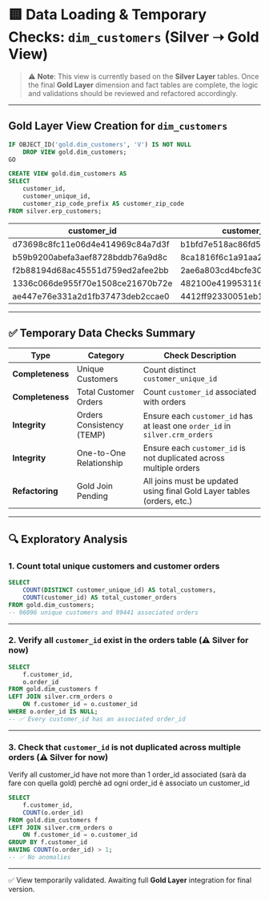 
# 🟨 Data Loading & Temporary Checks: `dim_customers` (Silver ➝ Gold View)

> ⚠️ **Note**: This view is currently based on the **Silver Layer** tables.
> Once the final **Gold Layer** dimension and fact tables are complete, the logic and validations should be reviewed and refactored accordingly.

---

## Gold Layer View Creation for `dim_customers`

```sql
IF OBJECT_ID('gold.dim_customers', 'V') IS NOT NULL
    DROP VIEW gold.dim_customers;
GO

CREATE VIEW gold.dim_customers AS
SELECT 
    customer_id,
    customer_unique_id,
    customer_zip_code_prefix AS customer_zip_code
FROM silver.erp_customers;
```

| customer_id                        | customer_unique_id             | customer_zip_code |
|------------------------------------|--------------------------------|-------------------|
| d73698c8fc11e06d4e414969c84a7d3f | b1bfd7e518ac86fd5e44b796273c4f5c | 59460             |
| b59b9200abefa3aef8728bddb76a9d8c | 8ca1816f6c1a91aa2788ee471b85ab19 | 99840             |
| f2b88194d68ac45551d759ed2afee2bb | 2ae6a803cd4bcfe303b032afb1c9b89a | 03033             |
| 1336c066de955f70e1508ce21670b72e | 482100e419953116ee03dca7416277e0 | 19940             |
| ae447e76e331a2d1fb37473deb2ccae0 | 4412ff92330051eb18b7aa95d9d172e7 | 08790             |


---

## ✅ Temporary Data Checks Summary

| Type               | Category                    | Check Description                                                               |
|--------------------|-----------------------------|---------------------------------------------------------------------------------|
| **Completeness**   | Unique Customers            | Count distinct `customer_unique_id`                                             |
| **Completeness**   | Total Customer Orders       | Count `customer_id` associated with orders                                      |
| **Integrity**      | Orders Consistency (TEMP)   | Ensure each `customer_id` has at least one `order_id` in `silver.crm_orders`    |
| **Integrity**      | One-to-One Relationship     | Ensure each `customer_id` is not duplicated across multiple orders              |
| **Refactoring**    | Gold Join Pending           | All joins must be updated using final Gold Layer tables (orders, etc.)          |

---

## 🔍 Exploratory Analysis

### 1. Count total unique customers and customer orders
```sql
SELECT 
    COUNT(DISTINCT customer_unique_id) AS total_customers,
    COUNT(customer_id) AS total_customer_orders
FROM gold.dim_customers;
-- 96096 unique customers and 99441 associated orders
```

---

### 2. Verify all `customer_id` exist in the orders table (⚠️ Silver for now)
```sql
SELECT  
    f.customer_id,
    o.order_id
FROM gold.dim_customers f
LEFT JOIN silver.crm_orders o
    ON f.customer_id = o.customer_id
WHERE o.order_id IS NULL;
-- ✅ Every customer_id has an associated order_id
```

---

### 3. Check that `customer_id` is not duplicated across multiple orders (⚠️ Silver for now)
Verify all customer_id have not more than 1 order_id associated (sarà da fare con quella gold) 
perchè ad ogni order_id è associato un customer_id 
```sql
SELECT  
    f.customer_id,
    COUNT(o.order_id)
FROM gold.dim_customers f
LEFT JOIN silver.crm_orders o
    ON f.customer_id = o.customer_id
GROUP BY f.customer_id
HAVING COUNT(o.order_id) > 1;
-- ✅ No anomalies
```

---

✅ View temporarily validated. Awaiting full **Gold Layer** integration for final version.
